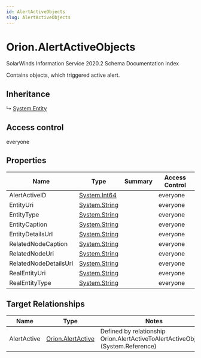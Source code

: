 ```yaml
---
id: AlertActiveObjects
slug: AlertActiveObjects
---
```


# Orion.AlertActiveObjects

SolarWinds Information Service 2020.2 Schema Documentation Index

Contains objects, which triggered active alert.

## Inheritance

↳ [System.Entity](./../System/Entity)

## Access control

everyone

## Properties

| Name | Type | Summary | Access Control |
| ------ | ------ | ------ | ------ |
| AlertActiveID | [System.Int64](https://docs.microsoft.com/en-us/dotnet/api/system.int64) |  | everyone |
| EntityUri | [System.String](https://docs.microsoft.com/en-us/dotnet/api/system.string) |  | everyone |
| EntityType | [System.String](https://docs.microsoft.com/en-us/dotnet/api/system.string) |  | everyone |
| EntityCaption | [System.String](https://docs.microsoft.com/en-us/dotnet/api/system.string) |  | everyone |
| EntityDetailsUrl | [System.String](https://docs.microsoft.com/en-us/dotnet/api/system.string) |  | everyone |
| RelatedNodeCaption | [System.String](https://docs.microsoft.com/en-us/dotnet/api/system.string) |  | everyone |
| RelatedNodeUri | [System.String](https://docs.microsoft.com/en-us/dotnet/api/system.string) |  | everyone |
| RelatedNodeDetailsUrl | [System.String](https://docs.microsoft.com/en-us/dotnet/api/system.string) |  | everyone |
| RealEntityUri | [System.String](https://docs.microsoft.com/en-us/dotnet/api/system.string) |  | everyone |
| RealEntityType | [System.String](https://docs.microsoft.com/en-us/dotnet/api/system.string) |  | everyone |

## Target Relationships

| Name | Type | Notes |
| ------ | ------ | ------ |
| AlertActive | [Orion.AlertActive](./../Orion/AlertActive) | Defined by relationship Orion.AlertActiveToAlertActiveObjects (System.Reference) |

